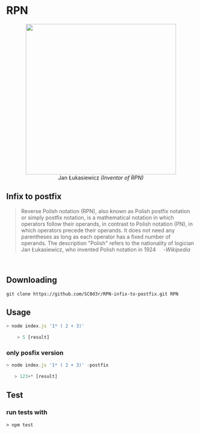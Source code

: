 # RPN 
<p align="center">
  <img src = 'https://upload.wikimedia.org/wikipedia/commons/d/d2/Jan_%C5%81ukasiewicz.jpg' width = '400' height = '400'/>
  <br>Jan Łukasiewicz <i>(Inventor of RPN)</i>
</p>

## Infix to postfix

> Reverse Polish notation (RPN), also known as Polish postfix notation or simply postfix notation, is a mathematical notation in which operators follow their operands, in contrast to Polish notation (PN), in which operators precede their operands. It does not need any parentheses as long as each operator has a fixed number of operands. The description "Polish" refers to the nationality of logician Jan Łukasiewicz, who invented Polish notation in 1924  &nbsp;&nbsp;&nbsp;&nbsp;-*Wikipedia*

<br>

## Downloading
```
git clone https://github.com/SC0d3r/RPN-infix-to-postfix.git RPN
```
## Usage
```javascript
> node index.js '1* ( 2 + 3)'
 
    > 5 [result]
```
### only posfix version

```javascript
> node index.js '1* ( 2 + 3)' -postfix
 
   > 123+* [result]
```

## Test
### run tests with
``` > npm test ```

 